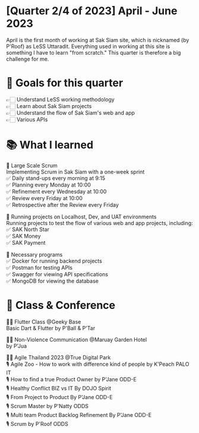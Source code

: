 # [Quarter 2/4 of 2023] April - June 2023
April is the first month of working at Sak Siam site, which is nicknamed (by P'Roof) as LeSS Uttaradit. Everything used in working at this site is something I have to learn "from scratch." This quarter is therefore a big challenge for me.

# 🎯 Goals for this quarter
👉🏻 Understand LeSS working methodology<br />
👉🏻 Learn about Sak Siam projects<br />
👉🏻 Understand the flow of Sak Siam's web and app<br />
👉🏻 Various APIs

# 📚 What I learned
🚀 Large Scale Scrum<br />
Implementing Scrum in Sak Siam with a one-week sprint<br />
✅ Daily stand-ups every morning at 9:15<br />
✅ Planning every Monday at 10:00<br />
✅ Refinement every Wednesday at 10:00<br />
✅ Review every Friday at 10:00<br />
✅ Retrospective after the Review every Friday<br />

🚀 Running projects on Localhost, Dev, and UAT environments<br />
Running projects to test the flow of various web and app projects, including:<br />
✅ SAK North Star<br />
✅ SAK Money<br />
✅ SAK Payment<br />

🚀 Necessary programs<br />
✅ Docker for running backend projects<br />
✅ Postman for testing APIs<br />
✅ Swagger for viewing API specifications<br />
✅ MongoDB for viewing the database<br />

# 🎤 Class & Conference
✍🏻 Flutter Class @Geeky Base<br />
Basic Dart & Flutter by P'Ball & P'Tar<br />

✍🏻 Non-Violence Communication @Maruay Garden Hotel<br />
by P'Jua<br />

✍🏻 Agile Thailand 2023 @True Digital Park<br />
🎙️ Agile Zoo - How to work with difference kind of people by K'Peach PALO IT<br />
🎙️ How to find a true Product Owner by P'Jane ODD-E<br />
🎙️ Healthy Conflict BIZ vs IT By DOJO Spirit<br />
🎙️ From Project to Product By P'Jane ODD-E<br />
🎙️ Scrum Master by P'Natty ODDS<br />
🎙️ Multi team Product Backlog Refinement By P'Jane ODD-E<br />
🎙️ Scrum by P'Roof ODDS<br />
